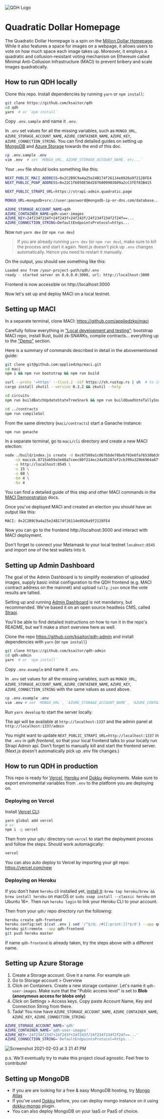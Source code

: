 ![QDH Logo](https://quadratic.page/ballot-box-emoji.png)

# Quadratic Dollar Homepage

The Quadratic Dollar Homepage is a spin on the [Million Dollar Homepage](http://www.milliondollarhomepage.com/). While
it also features a space for images on a webpage, it allows users to vote on how much space each image takes up.
Moreover, it employs a quadratic and collusion-resistant voting mechanism on Ethereum called Minimal Anti-Collusion
Infrastructure (MACI) to prevent bribery and scale images quadratically.

## How to run QDH locally

Clone this repo. Install dependencies by running `yarn` or `npm install`:

```bash
git clone https://github.com/ksaitor/qdh
cd qdh
yarn  # or `npm install`
```

Copy `.env.sample` and name it `.env`.

In `.env` set values for all the missing variables, such as `MONGO_URL`, `AZURE_STORAGE_ACCOUNT_NAME`,
`AZURE_CONTAINER_NAME`, `AZURE_KEY`, `AZURE_CONNECTION_STRING`. You can find detailed guides on setting up [MongoDB](#setting-up-mongodb) and [Azure Storage](#setting-up-azure-storage) towards the end of this doc.

```bash
cp .env.sample .env
vim .env  # set `MONGO_URL, AZURE_STORAGE_ACCOUNT_NAME, etc...`
```

Your `.env` file should looks something like this:
```bash
NEXT_PUBLIC_MACI_ADDRESS=0x2C2B9C9a4a25e24B174f26114e8926a9f2128FE4
NEXT_PUBLIC_POAP_ADDRESS=0x22C1f6050E56d2876009903609a2cC3fEf83B415

NEXT_PUBLIC_STRAPI_URL=https://strapi-admin.quadratic.page

MONGO_URL=mongodb+srv://user:password@mongodb-ip-or-dns.com/database...

AZURE_STORAGE_ACCOUNT_NAME=qdh
AZURE_CONTAINER_NAME=qdh-user-images
AZURE_KEY=24f234f234f+24f243f+24f243f/24f234f234f2f24f==...
AZURE_CONNECTION_STRING=DefaultEndpointsProtocol=https...
```

Now run `yarn dev` (or `npm run dev`)

> If you are already running `yarn dev` (or `npm run dev`), make sure to kill the process and start it again. Next.js doesn't pick up `.env` changes automatically. Hence you need to restart it manually.

On the output, you should see something like this:

```bash
Loaded env from /your-project-path/qdh/.env
ready - started server on 0.0.0.0:3000, url: http://localhost:3000
```

Frontend is now accessible on http://localhost:3000

Now let's set up and deploy MACI on a local testnet.

## Setting up MACI

In a separate terminal, clone MACI: https://github.com/appliedzkp/maci

Carefully follow everything in ["Local development and testing"](https://github.com/appliedzkp/maci#local-development-and-testing): bootstrap MACI repo, install Rust, build zk-SNARKs, compile contracts... everything up to the ["Demo"](https://github.com/appliedzkp/maci#demo) section.

Here is a summary of commands described in detail in the abovementioned guide:

```bash
git clone git@github.com:appliedzkp/maci.git
cd maci
npm i && npm run bootstrap && npm run build

curl --proto '=https' --tlsv1.2 -sSf https://sh.rustup.rs | sh  # to install Rust
cargo install zkutil --version 0.3.2 && zkutil --help

cd circuits
npm run buildBatchUpdateStateTreeSnark && npm run buildQuadVoteTallySnark

cd ../contracts
npm run compileSol
```

From the same directory (`maci/contracts`) start a Ganache instance:

```bash
npm run ganache
```

In a separate terminal, go to `maci/cli` directory and create a new MACI election:

```bash
node ./build/index.js create -d 0xc87509a1c067bbde78beb793e6fa76530b6382a4c0241e5e4a9ec0a0f44dc0d3 \
	-sk macisk.8715ab59a3e88a7ceec80f214ec24a95287ef2cb399a329b6964a87f85cf51c \
	-e http://localhost:8545 \
	-s 15 \
	-o 60 \
	-bm 4 \
	-bv 4
```
You can find a detailed guide of this step and other MACI commands in the [MACI Demonstration](https://github.com/appliedzkp/maci/tree/master/cli#demonstration) docs.

Once you've deployed MACI and created an election you should have an output like this:

```bash
MACI: 0x2C2B9C9a4a25e24B174f26114e8926a9f2128FE4
```

Now you can go to the frontend http://localhost:3000 and interact with MACI deployment.

Don't forget to connect your Metamask to your local testnet `locahost:8545` and import one of the test wallets into it.


## Setting up Admin Dashboard

The goal of the Admin Dashboard is to simplify moderation of uploaded images, supply basic initial configuration to the QDH frontend (e.g. MACI contract address on the mainnet) and upload `tally.json` once the vote results are tallied.

Setting up and running [Admin Dashboard](https://github.com/ksaitor/qdh-admin) is not mandatory, but recommended. We've based it on an open source headless
CMS, called [Strapi](https://strapi.io/).

You'll be able to find detailed instructions on how to run it in the repo's README, but we'll make a short overview here as well.

Clone the repo https://github.com/ksaitor/qdh-admin and install dependencies with `yarn` (or `npm install`)
```bash
git clone https://github.com/ksaitor/qdh-admin
cd qdh-admin
yarn  # or `npm install`
```

Copy `.env.example` and name it `.env`.

In `.env` set values for all the missing variables, such as `MONGO_URL`, `AZURE_STORAGE_ACCOUNT_NAME`,
`AZURE_CONTAINER_NAME`, `AZURE_KEY`, `AZURE_CONNECTION_STRING` with the same values as used above.

```bash
cp .env.example .env
vim .env # set `MONGO_URL`, `AZURE_STORAGE_ACCOUNT_NAME`, `AZURE_CONTAINER_NAME`, `AZURE_KEY`, `AZURE_CONNECTION_STRING`.
```

Run `yarn develop` to start the server locally.

The api will be available at `http://localhost:1337` and the admin panel at `http://localhost:1337/admin`

You might want to update `NEXT_PUBLIC_STRAPI_URL=http://localhost:1337` in the `.env` in _qdh frontend_, so that your local frontend talks to your locally run Strapi Admin api. Don't forget to manually kill and start the frontend server. (Next.js doesn't automatically pick up .env file changes.)

## How to run QDH in production

This repo is ready for [Vercel](https://vercel.io), [Heroku](https://heroku.com) and [Dokku](https://github.com/dokku/dokku) deployments. Make sure to export enviromental variables from `.env` to the platform you are deploying on.

### Deploying on Vercel
Install [Vercel CLI](https://vercel.com/download):
```bash
yarn global add vercel
# or
npm i -g vercel
```

Then from your `qdh/` directory run `vercel` to start the deployment process and follow the steps. Should work automagically:

```bash
vercel
```

You can also auto deploy to Vercel by importing your git repo: https://vercel.com/new

### Deploying on Heroku
If you don't have `heroku` cli installed yet, [install it](https://devcenter.heroku.com/articles/heroku-cli): `brew tap heroku/brew && brew install heroku` on macOS or `sudo snap install --classic heroku` on Ubuntu 16+. Then run `heroku login` to link your Heroku CLI to your account.

Then from your `qdh/` repo directory run the following:

```bash
heroku create qdh-frontend
heroku config:set $(cat .env | sed '/^$/d; /#[[:print:]]*$/d') --app qdh-frontend
heroku git:remote --app qdh-frontend
git push heroku master
```

If name `qdh-frontend` is already taken, try the steps above with a different name.


## Setting up Azure Storage
1. Create a Storage account. Give it a name. For example `qdh`
2. Go to Storage account > Overview
3. Click on Containers. Create a new storage container. Let's name it `qdh-user-images`. Make sure that the "Public access level" is set to **Blob (anonymous access for blobs only)**
4. Click on Settings > Access keys. Copy paste Account Name, Key and Connection String from there.
5. Tada! You now have `AZURE_STORAGE_ACCOUNT_NAME`, `AZURE_CONTAINER_NAME`, `AZURE_KEY`, `AZURE_CONNECTION_STRING`:

```bash
AZURE_STORAGE_ACCOUNT_NAME='qdh'
AZURE_CONTAINER_NAME='qdh-user-images'
AZURE_KEY='24f234f234f+24f243f+24f243f/24f234f234f2f24f==...'
AZURE_CONNECTION_STRING='DefaultEndpointsProtocol=https...'
```
![Screenshot 2021-02-03 at 3 21 41 PM](https://user-images.githubusercontent.com/936436/106730581-82522780-6649-11eb-88a7-a928e6bbe5bd.png)

p.s. We'll eventually try to make this project cloud agnostic. Feel free to contribute!

## Setting up MongoDB

- If you are are looking for a free & easy MongoDB hosting, try [Mongo Atlas](https://www.mongodb.com/cloud/atlas)
- If you've used [Dokku](https://github.com/dokku/dokku) before, you can deploy mongo instance on it using [dokku-mongo](https://github.com/dokku/dokku-mongo) plugin.
- You can also deploy MongoDB on your IaaS or PaaS of choice.
